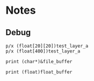 # Notes

## Debug

```text
p/x (float[20][20])test_layer_a
p/x (float[400])test_layer_a

print (char*)&file_buffer

print (float)float_buffer
```
